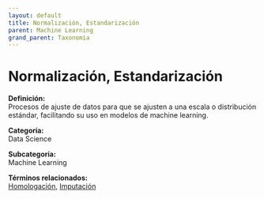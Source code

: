 ```yaml
---
layout: default
title: Normalización, Estandarización
parent: Machine Learning
grand_parent: Taxonomía
---
```


# Normalización, Estandarización

**Definición:**  
Procesos de ajuste de datos para que se ajusten a una escala o distribución estándar, facilitando su uso en modelos de machine learning.

**Categoría:**  
Data Science

**Subcategoría:**  
Machine Learning

**Términos relacionados:**  
[Homologación](https://maleniski.github.io/diccionario-angl-tec-mx/docs/taxonomia/data-science/machine-learning/homologacin.html), [Imputación](https://maleniski.github.io/diccionario-angl-tec-mx/docs/taxonomia/data-science/machine-learning/imputacin.html)
